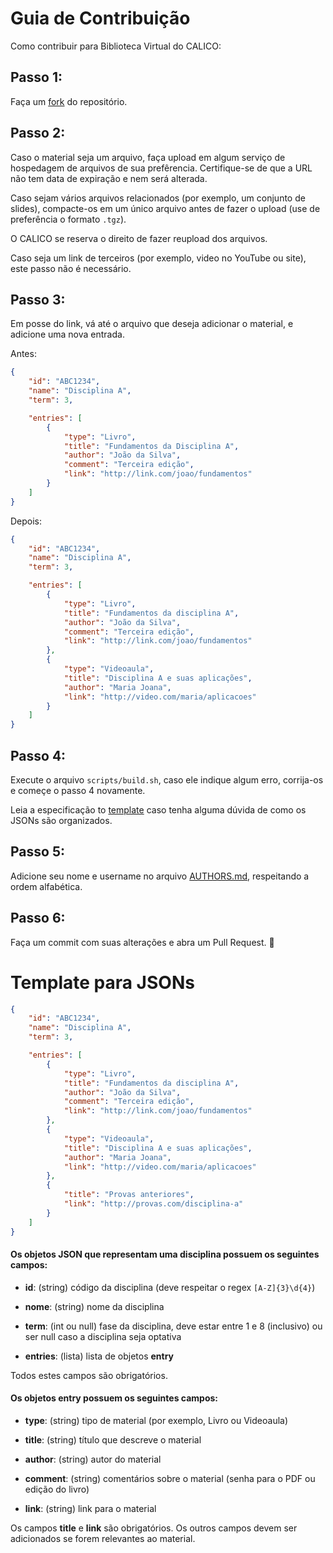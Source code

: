 Guia de Contribuição
====================

Como contribuir para Biblioteca Virtual do CALICO:


Passo 1:
--------

Faça um [fork](https://github.com/CalicoUFSC/biblioteca/fork) do repositório.


Passo 2:
--------

Caso o material seja um arquivo, faça upload em algum serviço de hospedagem de arquivos de sua prefêrencia. Certifique-se de que a URL não tem data de expiração e nem será alterada.

Caso sejam vários arquivos relacionados (por exemplo, um conjunto de slides), compacte-os em um único arquivo antes de fazer o upload (use de preferência o formato `.tgz`).

O CALICO se reserva o direito de fazer reupload dos arquivos.

Caso seja um link de terceiros (por exemplo, video no YouTube ou site), este passo não é necessário.


Passo 3:
--------

Em posse do link, vá até o arquivo que deseja adicionar o material, e adicione uma nova entrada.


Antes:

```json
{
    "id": "ABC1234",
    "name": "Disciplina A",
    "term": 3,

    "entries": [
        {
            "type": "Livro",
            "title": "Fundamentos da Disciplina A",
            "author": "João da Silva",
            "comment": "Terceira edição",
            "link": "http://link.com/joao/fundamentos"
        }
    ]
}
```

Depois:

```json
{
    "id": "ABC1234",
    "name": "Disciplina A",
    "term": 3,

    "entries": [
        {
            "type": "Livro",
            "title": "Fundamentos da disciplina A",
            "author": "João da Silva",
            "comment": "Terceira edição",
            "link": "http://link.com/joao/fundamentos"
        },
        {
            "type": "Videoaula",
            "title": "Disciplina A e suas aplicações",
            "author": "Maria Joana",
            "link": "http://video.com/maria/aplicacoes"
        }
    ]
}
```


Passo 4:
--------

Execute o arquivo `scripts/build.sh`, caso ele indique algum erro, corrija-os e começe o passo 4 novamente.

Leia a especificação to [template](#template) caso tenha alguma dúvida de como os JSONs são organizados.


Passo 5:
--------

Adicione seu nome e username no arquivo [AUTHORS.md](AUTHORS.md), respeitando a ordem alfabética.


Passo 6:
--------

Faça um commit com suas alterações e abra um Pull Request. :tada:


<a name="template"></a>Template para JSONs
===================

```json
{
    "id": "ABC1234",
    "name": "Disciplina A",
    "term": 3,

    "entries": [
        {
            "type": "Livro",
            "title": "Fundamentos da disciplina A",
            "author": "João da Silva",
            "comment": "Terceira edição",
            "link": "http://link.com/joao/fundamentos"
        },
        {
            "type": "Videoaula",
            "title": "Disciplina A e suas aplicações",
            "author": "Maria Joana",
            "link": "http://video.com/maria/aplicacoes"
        },
        {
            "title": "Provas anteriores",
            "link": "http://provas.com/disciplina-a"
        }
    ]
}
```

#### Os objetos JSON que representam uma disciplina possuem os seguintes campos:

* **id**: (string) código da disciplina (deve respeitar o regex `[A-Z]{3}\d{4}`)

* **nome**: (string) nome da disciplina

* **term**: (int ou null) fase da disciplina, deve estar entre 1 e 8 (inclusivo) ou ser null caso a disciplina seja optativa

* **entries**: (lista) lista de objetos **entry**

Todos estes campos são obrigatórios.


#### Os objetos **entry** possuem os seguintes campos:

* **type**: (string) tipo de material (por exemplo, Livro ou Videoaula)

* **title**: (string) título que descreve o material

* **author**: (string) autor do material

* **comment**: (string) comentários sobre o material (senha para o PDF ou edição do livro)

* **link**: (string) link para o material

Os campos **title** e **link** são obrigatórios. Os outros campos devem ser adicionados se forem relevantes ao material.
